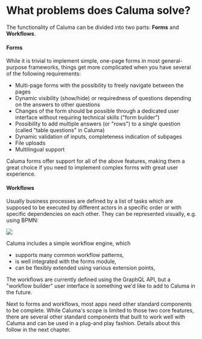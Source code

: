 # What problems does Caluma solve?

The functionality of Caluma can be divided into two parts: **Forms** and **Workflows**.

#### Forms

While it is trivial to implement simple, one-page forms in most general-purpose frameworks, things get more complicated when you have several of the following requirements:

* Multi-page forms with the possibility to freely navigate between the pages
* Dynamic visibility (show/hide) or requiredness of questions depending on the answers to other questions
* Changes of the form should be possible through a dedicated user interface without requiring technical skills ("form builder")
* Possibility to add multiple answers (or "rows") to a single question (called "table questions" in Caluma)
* Dynamic validation of inputs, completeness indication of subpages
* File uploads
* Multilingual support

Caluma forms offer support for all of the above features, making them a great choice if you need to implement complex forms with great user experience.

#### Workflows

Usually business processes are defined by a list of tasks which are supposed to be executed by different actors in a specific order or with specific dependencies on each other. They can be represented visually, e.g. using BPMN:

![](https://codimd.adfinis.com/uploads/upload\_3e05b9e68107a2b587f08290de889781.png)

Caluma includes a simple workflow engine, which

* supports many common workflow patterns,
* is well integrated with the forms module,
* can be flexibly extended using various extension points,

The workflows are currently defined using the GraphQL API, but a "workflow builder" user interface is something we'd like to add to Caluma in the future.

Next to forms and workflows, most apps need other standard components to be complete. While Caluma's scope is limited to those two core features, there are several other standard components that built to work well with Caluma and can be used in a plug-and play fashion. Details about this follow in the next chapter.
